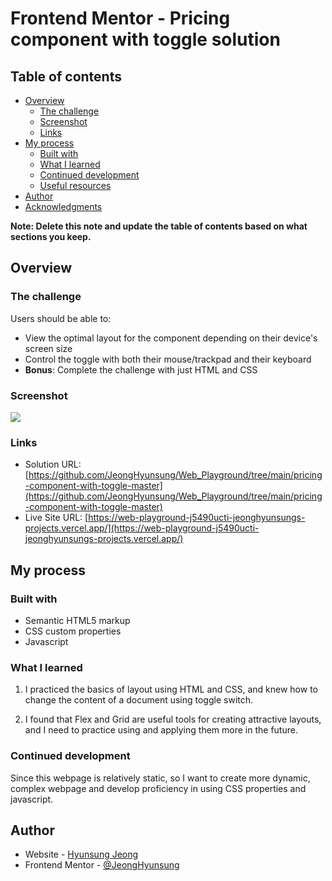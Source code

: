 # Frontend Mentor - Pricing component with toggle solution


## Table of contents

- [Overview](#overview)
  - [The challenge](#the-challenge)
  - [Screenshot](#screenshot)
  - [Links](#links)
- [My process](#my-process)
  - [Built with](#built-with)
  - [What I learned](#what-i-learned)
  - [Continued development](#continued-development)
  - [Useful resources](#useful-resources)
- [Author](#author)
- [Acknowledgments](#acknowledgments)

**Note: Delete this note and update the table of contents based on what sections you keep.**


## Overview

### The challenge

Users should be able to:

- View the optimal layout for the component depending on their device's screen size
- Control the toggle with both their mouse/trackpad and their keyboard
- **Bonus**: Complete the challenge with just HTML and CSS

### Screenshot

![](./screenshot.png)

### Links

- Solution URL: [https://github.com/JeongHyunsung/Web_Playground/tree/main/pricing-component-with-toggle-master](https://github.com/JeongHyunsung/Web_Playground/tree/main/pricing-component-with-toggle-master)
- Live Site URL: [https://web-playground-j5490ucti-jeonghyunsungs-projects.vercel.app/](https://web-playground-j5490ucti-jeonghyunsungs-projects.vercel.app/)


## My process

### Built with

- Semantic HTML5 markup
- CSS custom properties
- Javascript

### What I learned

1. I practiced the basics of layout using HTML and CSS, and knew how to  change the content of a document using toggle switch.

2. I found that Flex and Grid are useful tools for creating attractive layouts, and I need to practice using and applying them more in the future.

### Continued development

Since this webpage is relatively static, so I want to create more dynamic, complex webpage and develop proficiency in using CSS properties and javascript.


## Author

- Website - [Hyunsung Jeong](https://github.com/JeongHyunsung)
- Frontend Mentor - [@JeongHyunsung](https://www.frontendmentor.io/profile/JeongHyunsung)